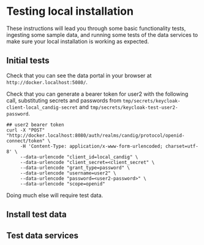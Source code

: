 # Testing local installation

These instructions will lead you through some basic functionality tests, ingesting some sample data, and running some tests of the data services to make sure your local installation is working as expected. 

## Initial tests

Check that you can see the data portal in your browser at `http://docker.localhost:5080/`. 

Check that you can generate a bearer token for user2 with the following call, substituting secrets and passwords from `tmp/secrets/keycloak-client-local_candig-secret` and `tmp/secrets/keycloak-test-user2-password`.

```
## user2 bearer token
curl -X "POST" "http://docker.localhost:8080/auth/realms/candig/protocol/openid-connect/token" \
     -H 'Content-Type: application/x-www-form-urlencoded; charset=utf-8' \
     --data-urlencode "client_id=local_candig" \
     --data-urlencode "client_secret=<client_secret" \
     --data-urlencode "grant_type=password" \
     --data-urlencode "username=user2" \
     --data-urlencode "password=<user2-password>" \
     --data-urlencode "scope=openid"
```

Doing much else will require test data. 

## Install test data

## Test data services